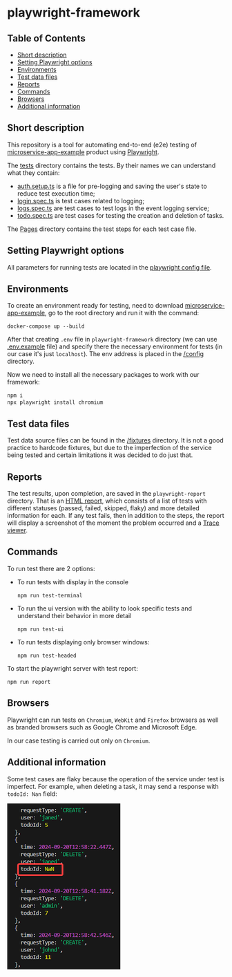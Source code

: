 # playwright-framework

## Table of Contents

- [Short description](#environments)
- [Setting Playwright options](#setting-playwright-options)
- [Environments](#environments)
- [Test data files](#test-data-files)
- [Reports](#reports)
- [Commands](#commands)
- [Browsers](#browsers)
- [Additional information](#additional-information)


## Short description

This repository is a tool for automating end-to-end (e2e) testing of [microservice-app-example](https://github.com/elgris/microservice-app-example) product using [Playwright](https://playwright.dev/docs/intro).

The [tests](/e2e/tests) directory contains the tests. By their names we can understand what they contain:
- [auth.setup.ts](/e2e/tests/auth.setup.ts) is a file for pre-logging and saving the user's state to reduce test execution time;
- [login.spec.ts](/e2e/tests/login.spec.ts) is test cases related to logging;
- [logs.spec.ts](/e2e/tests/logs.spec.ts) are test cases to test logs in the event logging service;
- [todo.spec.ts](/e2e/tests/todo.spec.ts) are test cases for testing the creation and deletion of tasks.

The [Pages](/e2e/Pages) directory contains the test steps for each test case file.

## Setting Playwright options

All parameters for running tests are located in the [playwright config file](playwright.config.ts).

## Environments

To create an environment ready for testing, need to download [microservice-app-example](https://github.com/elgris/microservice-app-example), go to the root directory and run it with the command:

    docker-compose up --build

After that creating `.env` file in `playwright-framework` directory (we can use [.env.example](/.env.example/) file) and specify there the necessary environment for tests (in our case it's just `localhost`). The env address is placed in the [/config](/config/)  directory.

Now we need to install all the necessary packages to work with our framework:

    npm i
    npx playwright install chromium

## Test data files

Test data source files can be found in the  [/fixtures](/fixtures) directory. It is not a good practice to hardcode fixtures, but due to the imperfection of the service being tested and certain limitations it was decided to do just that.

## Reports

The test results, upon completion, are saved in the `playwright-report` directory. That is an [HTML report](https://playwright.dev/docs/intro#html-test-reports:~:text=After%20your%20test,the%20tests%20failed.), which consists of a list of tests with different statuses (passed, failed, skipped, flaky) and more detailed information for each. If any test fails, then in addition to the steps, the report will display a screenshot of the moment the problem occurred and a [Trace viewer](https://playwright.dev/docs/trace-viewer-intro).

## Commands 

To run test there are 2 options:

- To run tests with display in the console

      npm run test-terminal

- To run the ui version with the ability to look specific tests and understand their behavior in more detail

      npm run test-ui

- To run tests displaying only browser windows:

      npm run test-headed

To start the playwright server with test report:

    npm run report

## Browsers 

Playwright can run tests on `Chromium`, `WebKit` and `Firefox` browsers as well as branded browsers such as Google Chrome and Microsoft Edge.

In our case testing is carried out only on `Chromium`.

## Additional information

Some test cases are flaky because the operation of the service under test is imperfect. For example, when deleting a task, it may send a response with `todoId: Nan` field:

![alt text](image.png)